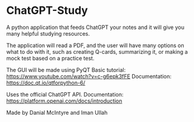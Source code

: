 # ChatGPT-Study
A python application that feeds ChatGPT your notes and it will give you many helpful studying resources.

The application will read a PDF, and the user will have many options on what to do with it, such as creating Q-cards, summarizing it, or making a mock test based on a practice test.

The GUI will be made using PyQT
Basic tutorial: https://www.youtube.com/watch?v=c-g6epk3fFE
Documentation: https://doc.qt.io/qtforpython-6/

Uses the official ChatGPT API.
Documentation: https://platform.openai.com/docs/introduction

Made by Danial McIntyre and Iman Ullah